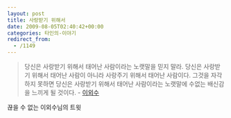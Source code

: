 ```yaml
---
layout: post
title: 사랑받기 위해서
date: 2009-08-05T02:40:42+00:00
categories: 타인의-이야기
redirect_from:
  - /1149
---
```


<SPAN class=status-body><SPAN class=entry-content>

<BLOCKQUOTE>당신은 사랑받기 위해서 태어난 사람이라는 노랫말을 믿지 말라. 당신은 사랑받기 위해서 태어난 사람이 아니라 사랑주기 위해서 태어난 사람이다. 그것을 자각하지 못하면 당신은 사랑받기 위해서 태어난 사람이라는 노랫말에 수없는 배신감을 느끼게 될 것이다. - <A title="[http://twitter.com/oisoo/status/3127022537]로 이동합니다." href="http://twitter.com/oisoo/status/3127022537" target=_blank>이외수 </A>

</BLOCKQUOTE></SPAN></SPAN>

끊을 수 없는 이외수님의 트윗
<div id=comments>
</div>
